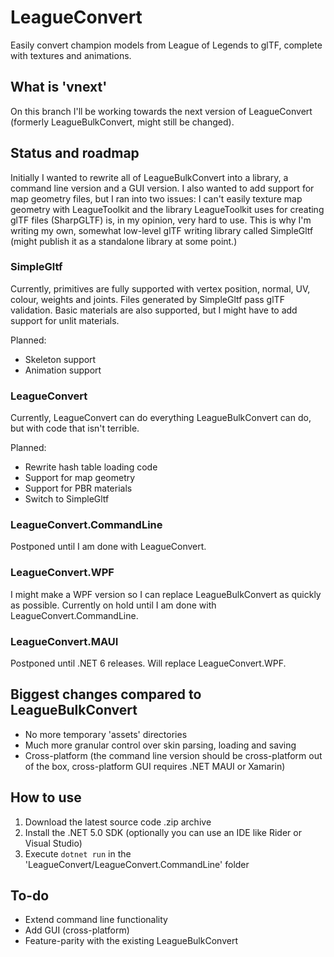 # LeagueConvert

Easily convert champion models from League of Legends to glTF, complete with
textures and animations.

## What is 'vnext'

On this branch I'll be working towards the next version of LeagueConvert
(formerly LeagueBulkConvert, might still be changed).

## Status and roadmap

Initially I wanted to rewrite all of LeagueBulkConvert into a library, a command
line version and a GUI version. I also wanted to add support for map geometry
files, but I ran into two issues: I can't easily texture map geometry with
LeagueToolkit and the library LeagueToolkit uses for creating glTF files
(SharpGLTF) is, in my opinion, very hard to use. This is why I'm writing my own,
somewhat low-level glTF writing library called SimpleGltf (might publish it as
a standalone library at some point.)

### SimpleGltf

Currently, primitives are fully supported with vertex position, normal, UV,
colour, weights and joints. Files generated by SimpleGltf pass glTF validation.
Basic materials are also supported, but I might have to add support for unlit
materials.

Planned:

* Skeleton support
* Animation support

### LeagueConvert

Currently, LeagueConvert can do everything LeagueBulkConvert can do, but with
code that isn't terrible.

Planned:

* Rewrite hash table loading code
* Support for map geometry
* Support for PBR materials
* Switch to SimpleGltf

### LeagueConvert.CommandLine

Postponed until I am done with LeagueConvert.

### LeagueConvert.WPF

I might make a WPF version so I can replace LeagueBulkConvert as quickly as
possible. Currently on hold until I am done with LeagueConvert.CommandLine.

### LeagueConvert.MAUI

Postponed until .NET 6 releases. Will replace LeagueConvert.WPF.

## Biggest changes compared to LeagueBulkConvert

* No more temporary 'assets' directories
* Much more granular control over skin parsing, loading and saving
* Cross-platform (the command line version should be cross-platform out of the
  box, cross-platform GUI requires .NET MAUI or Xamarin)

## How to use

1. Download the latest source code .zip archive
2. Install the .NET 5.0 SDK (optionally you can use an IDE like Rider or
Visual Studio)
3. Execute `dotnet run` in the 'LeagueConvert/LeagueConvert.CommandLine' folder

## To-do

* Extend command line functionality
* Add GUI (cross-platform)
* Feature-parity with the existing LeagueBulkConvert
